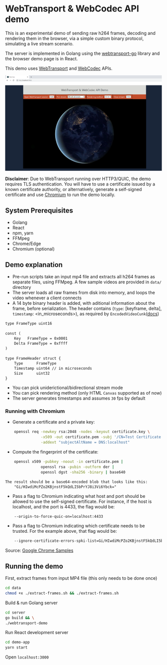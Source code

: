 # WebTransport & WebCodec API demo

This is an experimental demo of sending raw h264 frames, decoding and rendering them in the browser, via a simple custom binary protocol, simulating a live stream scenario.

The server is implemented in Golang using the [webtransport-go](https://github.com/adriancable/webtransport-go) library and the browser demo page is in React.

This demo uses [WebTransport](https://web.dev/webtransport/) and [WebCodec](https://developer.mozilla.org/en-US/docs/Web/API/WebCodecs_API)  APIs.

<p align="center">
    <img src="demo-page.png" width="600">
</p>


**Disclaimer**: Due to WebTransport running over HTTP3/QUIC, the demo requires TLS authentication. 
You will have to use a certificate issued by a known certificate authority, or alternatively, generate a self-signed certificate and use [Chromium](https://www.chromium.org/chromium-projects/) to run the demo locally.

## System Prerequisites
- Golang
- React
- npm, yarn
- FFMpeg
- Chrome/Edge
- Chromium (optional)

## Demo explanation

- Pre-run scripts take an input mp4 file and extracts all h264 frames as separate files, using FFMpeg. A few sample videos are provided in `data/` directory
- The server loads all raw frames from disk into memory, and loops the video whenever a client connects
-  A 14 byte binary header is added, with aditional information about the frame, before serialization. The header contains (`type`: [keyframe, delta], `timestamp`: <in_microseconds>), as required by `EncodedVideoCunk`([docs](https://developer.mozilla.org/en-US/docs/Web/API/EncodedVideoChunk))
```Golang
type FrameType uint16

const (
	Key   FrameType = 0x0001
	Delta FrameType = 0xffff
)

type FrameHeader struct {
	Type      FrameType
	Timestamp uint64 // in microseconds
	Size      uint32
}
```
- You can pick uniderictional/bidirectional stream mode
- You can pick rendering method (only HTML `Canvas` supported as of now)
- The server generates timestamps and assumes `30` fps by default

### Running with Chromium

- Generate a certificate and a private key:
```bash
    openssl req -newkey rsa:2048 -nodes -keyout certificate.key \
                -x509 -out certificate.pem -subj '/CN=Test Certificate' \
                -addext "subjectAltName = DNS:localhost"
```
- Compute the fingerprint of the certificate:
```bash
    openssl x509 -pubkey -noout -in certificate.pem |
                openssl rsa -pubin -outform der |
                openssl dgst -sha256 -binary | base640
```
    The result should be a base64-encoded blob that looks like this:
        "Gi/HIwdiMcPZo2KBjnstF5kQdLI5bPrYJ8i3Vi6Ybck="

-  Pass a flag to Chromium indicating what host and port should be allowed
    to use the self-signed certificate.  For instance, if the host is
    localhost, and the port is 4433, the flag would be:
```bash
    --origin-to-force-quic-on=localhost:4433
```

-  Pass a flag to Chromium indicating which certificate needs to be trusted.
    For the example above, that flag would be:
```bash
    --ignore-certificate-errors-spki-list=Gi/HIwdiMcPZo2KBjnstF5kQdLI5bPrYJ8i3Vi6Ybck=
```
Source: [Google Chrome Samples](https://github.com/GoogleChrome/samples/blob/gh-pages/webtransport/webtransport_server.py)

## Running the demo

First, extract frames from input MP4 file (this only needs to be done once)
```sh
cd data
chmod +x ./extract-frames.sh && ./extract-frames.sh
```

Build & run Golang server
```sh
cd server
go build && \
./webtransport-demo
```

Run React development server

```sh
cd demo-app
yarn start
```

Open `localhost:3000`
